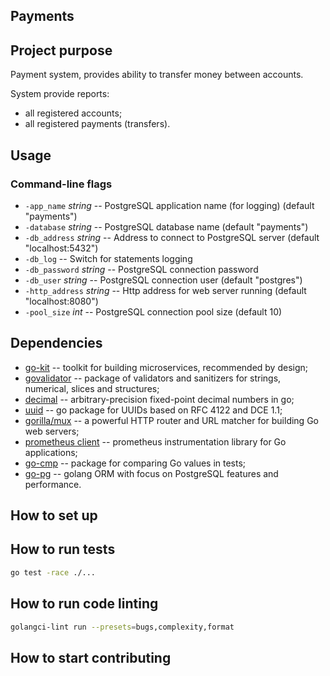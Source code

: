 Payments
--------

## Project purpose

Payment system, provides ability to transfer money between accounts. 

System provide reports: 
 - all registered accounts; 
 - all registered payments (transfers).

## Usage

### Command-line flags
 - `-app_name` _string_ -- PostgreSQL application name (for logging) (default "payments")
 - `-database` _string_ -- PostgreSQL database name (default "payments")
 - `-db_address` _string_ -- Address to connect to PostgreSQL server (default "localhost:5432")
 - `-db_log` -- Switch for statements logging
 - `-db_password` _string_ -- PostgreSQL connection password
 - `-db_user` _string_ -- PostgreSQL connection user (default "postgres")
 - `-http_address` _string_ -- Http address for web server running (default "localhost:8080")
 - `-pool_size` _int_ -- PostgreSQL connection pool size (default 10)


## Dependencies

- [go-kit](http://github.com/go-kit/kit) -- toolkit for building microservices, recommended by design;
- [govalidator](http://github.com/asaskevich/govalidator) -- package of validators and sanitizers for strings, 
numerical, slices and structures;
- [decimal](http://github.com/shopspring/decimal) -- arbitrary-precision fixed-point decimal numbers in go; 
- [uuid](http://github.com/google/uuid) -- go package for UUIDs based on RFC 4122 and DCE 1.1;
- [gorilla/mux](http://github.com/gorilla/mux) -- a powerful HTTP router and URL matcher for building Go web servers;
- [prometheus client](http://github.com/prometheus/client_golang) -- prometheus instrumentation library for Go
applications;
- [go-cmp](https://github.com/google/go-cmp) -- package for comparing Go values in tests;
- [go-pg](https://github.com/go-pg/pg) -- golang ORM with focus on PostgreSQL features and performance.

## How to set up

## How to run tests

```bash
go test -race ./...

```

## How to run code linting

```bash
golangci-lint run --presets=bugs,complexity,format
```

## How to start contributing

